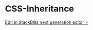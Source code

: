 # CSS-Inheritance

[Edit in StackBlitz next generation editor ⚡️](https://stackblitz.com/~/github.com/kuldeepit/CSS-Inheritance)
